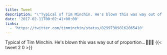 ```yaml
---
title: Tweet
description: "\"Typical of Tim Minchin. He's blown this was way out of proportion...\U0001F6A7\U0001F6A7\U0001F6A7 \""
date: '2017-02-11T00:02:41+00:00'
links:
  - 'https://twitter.com/timminchin/status/829973098162065410'
---
```

Typical of Tim Minchin. He's blown this was way out of proportion...🚧🚧🚧 
      {{< tweet 2 0 >}}
    
